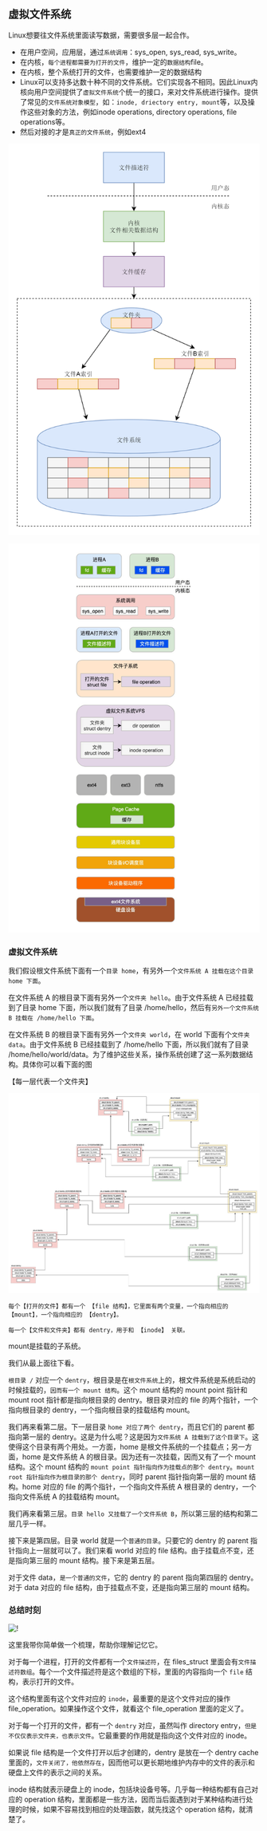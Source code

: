 ## 虚拟文件系统

Linux想要往文件系统里面读写数据，需要很多层一起合作。

- 在用户空间，应用层，通过`系统调用`：sys_open, sys_read, sys_write。
- 在内核，`每个进程都需要为打开的文件`，维护一定的`数据结构`file。
- 在内核，整个系统打开的文件，也需要维护一定的数据结构
- Linux可以支持多达数十种不同的文件系统。它们实现各不相同。因此Linux内核向用户空间提供了`虚拟文件系统`个统一的接口，来对文件系统进行操作。提供了常见的`文件系统对象模型`，如：`inode, driectory entry, mount`等，以及操作这些对象的方法，例如inode operations, directory operations, file operations等。
- 然后对接的才是`真正的文件系统`，例如ext4

![2788a6267f8361c9b6c338b06a1afc50.png](../../_img/2788a6267f8361c9b6c338b06a1afc50.png)

![2788a6267f8361c9b6c338b06a1afc50.png](../../_img/3c506edf93b15341da3db658e9970773.jpg)

### 虚拟文件系统

我们假设根文件系统下面有一个`目录 home`，有另外一个`文件系统 A 挂载在这个目录 home 下面`。

在文件系统 A 的根目录下面有另外一个`文件夹 hello`。由于文件系统 A 已经挂载到了目录 home 下面，所以我们就有了目录 /home/hello，然后有`另外一个文件系统 B 挂载在 /home/hello 下面`。

在文件系统 B 的根目录下面有另外一个`文件夹 world`，在 world 下面有个`文件夹 data`。由于文件系统 B 已经挂载到了 /home/hello 下面，所以我们就有了目录 /home/hello/world/data。为了维护这些关系，操作系统创建了这一系列数据结构。具体你可以看下面的图

【每一层代表一个文件夹】

![2788a6267f8361c9b6c338b06a1afc50.png](../../_img/663b3c5903d15fd9ba52f6d049e0dc27.jpeg)

`每个【打开的文件】都有一个 【file 结构】，它里面有两个变量，一个指向相应的 【mount】，一个指向相应的 【dentry】。`

`每一个【文件和文件夹】都有 dentry，用于和 【inode】 关联。`

mount是挂载的子系统。

我们从最上面往下看。

`根目录 /` 对应一个 `dentry`，根目录是在`根文件系统`上的，根文件系统是系统启动的时候挂载的，`因而有一个 mount 结构`。这个 mount 结构的 mount point 指针和 mount root 指针都是指向根目录的 dentry。根目录对应的 file 的两个指针，一个指向根目录的 dentry，一个指向根目录的挂载结构 mount。

我们再来看第二层。下一层目录 `home 对应了两个 dentry`，而且它们的 parent 都指向第一层的 dentry。这是为什么呢？这是因为`文件系统 A 挂载到了这个目录下`。这使得这个目录有两个用处。一方面，home 是根文件系统的一个挂载点；另一方面，home 是文件系统 A 的根目录。因为还有一次挂载，因而又有了一个 mount 结构。这个 mount 结构的 `mount point 指针指向作为挂载点的那个 dentry`。`mount root 指针指向作为根目录的那个 dentry`，同时 parent 指针指向第一层的 mount 结构。home 对应的 file 的两个指针，一个指向文件系统 A 根目录的 dentry，一个指向文件系统 A 的挂载结构 mount。

我们再来看第三层。`目录 hello 又挂载了一个文件系统 B`，所以第三层的结构和第二层几乎一样。

接下来是第四层。目录 world 就是一个`普通的目录`。只要它的 dentry 的 parent 指针指向上一层就可以了。我们来看 world 对应的 file 结构。由于挂载点不变，还是指向第三层的 mount 结构。接下来是第五层。

对于文件 data，`是一个普通的文件`，它的 dentry 的 parent 指向第四层的 dentry。对于 data 对应的 file 结构，由于挂载点不变，还是指向第三层的 mount 结构。

### 总结时刻

![!](8070294bacd74e0ac5ccc5ac88be1bb9.png)

这里我带你简单做一个梳理，帮助你理解记忆它。

对于每一个进程，打开的文件都有一个`文件描述符`，在 files_struct 里面会有`文件描述符数组`。每个一个文件描述符是这个数组的下标，里面的内容指向一个 `file` 结构，表示打开的文件。

这个结构里面有这个文件对应的 `inode`，最重要的是这个文件对应的操作 file_operation。如果操作这个文件，就看这个 file_operation 里面的定义了。

对于每一个打开的文件，都有一个 `dentry` 对应，虽然叫作 directory entry，`但是不仅仅表示文件夹，也表示文件`。它最重要的作用就是指向这个文件对应的 inode。

如果说 file 结构是一个文件打开以后才创建的，dentry 是放在一个 dentry cache 里面的，`文件关闭了，他依然存在`，因而他可以更长期地维护内存中的文件的表示和硬盘上文件的表示之间的关系。

inode 结构就表示硬盘上的 inode，包括块设备号等。几乎每一种结构都有自己对应的 operation 结构，里面都是一些方法，因而当后面遇到对于某种结构进行处理的时候，如果不容易找到相应的处理函数，就先找这个 operation 结构，就清楚了。